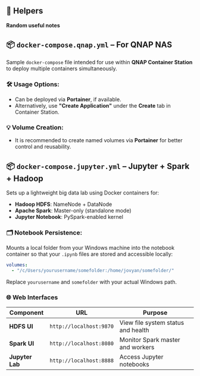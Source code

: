 ## 📁 Helpers

**Random useful notes**

## 📦 `docker-compose.qnap.yml` – For QNAP NAS

Sample `docker-compose` file intended for use within **QNAP Container Station** to deploy multiple containers simultaneously.

### 🛠 Usage Options:

* Can be deployed via **Portainer**, if available.
* Alternatively, use **"Create Application"** under the **Create** tab in Container Station.

### 💡 Volume Creation:

* It is recommended to create named volumes via **Portainer** for better control and reusability.

## 📦 `docker-compose.jupyter.yml` – Jupyter + Spark + Hadoop

Sets up a lightweight big data lab using Docker containers for:

* **Hadoop HDFS**: NameNode + DataNode
* **Apache Spark**: Master-only (standalone mode)
* **Jupyter Notebook**: PySpark-enabled kernel

### 🗂 Notebook Persistence:

Mounts a local folder from your Windows machine into the notebook container so that your `.ipynb` files are stored and accessible locally:

```yaml
volumes:
  - "/c/Users/yourusername/somefolder:/home/jovyan/somefolder/"
```

Replace `yourusername` and `somefolder` with your actual Windows path.

### 🌐 Web Interfaces

| Component       | URL                     | Purpose                            |
| --------------- | ----------------------- | ---------------------------------- |
| **HDFS UI**     | `http://localhost:9870` | View file system status and health |
| **Spark UI**    | `http://localhost:8080` | Monitor Spark master and workers   |
| **Jupyter Lab** | `http://localhost:8888` | Access Jupyter notebooks           |

